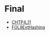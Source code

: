 # Final

<!--Index-->

- [CHTP4_11](./Ders%20%C4%B0%C3%A7eri%C4%9Fi/Final/CHTP4_11.pdf)
- [FOL9ExtHashing](./Ders%20%C4%B0%C3%A7eri%C4%9Fi/Final/FOL9ExtHashing.pdf)

<!--Index-->
